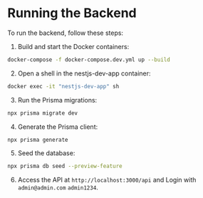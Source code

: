 # Running the Backend

To run the backend, follow these steps:

1. Build and start the Docker containers:

```bash
docker-compose -f docker-compose.dev.yml up --build
```

2. Open a shell in the nestjs-dev-app container:

```bash
docker exec -it "nestjs-dev-app" sh
```

3. Run the Prisma migrations:

```bash
npx prisma migrate dev
```

4. Generate the Prisma client:

```bash
npx prisma generate
```

5. Seed the database:

```bash
npx prisma db seed --preview-feature
```

6. Access the API at `http://localhost:3000/api`
and Login with `admin@admin.com` `admin1234`.
